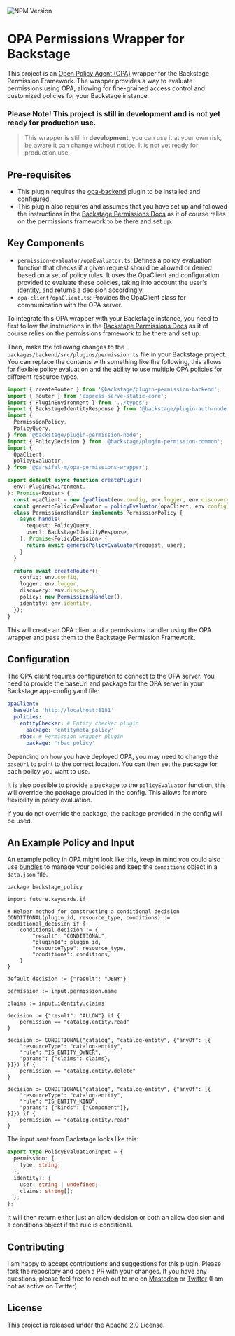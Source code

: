 ![NPM Version](https://img.shields.io/npm/v/%40parsifal-m%2Fopa-permissions-wrapper?logo=npm)

# OPA Permissions Wrapper for Backstage

This project is an [Open Policy Agent (OPA)](https://github.com/open-policy-agent/opa) wrapper for the Backstage Permission Framework. The wrapper provides a way to evaluate permissions using OPA, allowing for fine-grained access control and customized policies for your Backstage instance.

### **Please Note! This project is still in development and is not yet ready for production use.**

> This wrapper is still in **development**, you can use it at your own risk, be aware it can change without notice. It is not yet ready for production use.

## Pre-requisites

- This plugin requires the [opa-backend](../../plugins/backstage-opa-backend/README.md) plugin to be installed and configured.
- This plugin also requires and assumes that you have set up and followed the instructions in the [Backstage Permissions Docs](https://backstage.io/docs/permissions/overview) as it of course relies on the permissions framework to be there and set up.

## Key Components

- `permission-evaluator/opaEvaluator.ts`: Defines a policy evaluation function that checks if a given request should be allowed or denied based on a set of policy rules. It uses the OpaClient and configuration provided to evaluate these policies, taking into account the user's identity, and returns a decision accordingly.
- `opa-client/opaClient.ts`: Provides the OpaClient class for communication with the OPA server.

To integrate this OPA wrapper with your Backstage instance, you need to first follow the instructions in the [Backstage Permissions Docs](https://backstage.io/docs/permissions/overview) as it of course relies on the permissions framework to be there and set up.

Then, make the following changes to the `packages/backend/src/plugins/permission.ts` file in your Backstage project. You can replace the contents with something like the following, this allows for flexible policy evaluation and the ability to use multiple OPA policies for different resource types.

```typescript
import { createRouter } from '@backstage/plugin-permission-backend';
import { Router } from 'express-serve-static-core';
import { PluginEnvironment } from '../types';
import { BackstageIdentityResponse } from '@backstage/plugin-auth-node';
import {
  PermissionPolicy,
  PolicyQuery,
} from '@backstage/plugin-permission-node';
import { PolicyDecision } from '@backstage/plugin-permission-common';
import {
  OpaClient,
  policyEvaluator,
} from '@parsifal-m/opa-permissions-wrapper';

export default async function createPlugin(
  env: PluginEnvironment,
): Promise<Router> {
  const opaClient = new OpaClient(env.config, env.logger, env.discovery);
  const genericPolicyEvaluator = policyEvaluator(opaClient, env.config);
  class PermissionsHandler implements PermissionPolicy {
    async handle(
      request: PolicyQuery,
      user?: BackstageIdentityResponse,
    ): Promise<PolicyDecision> {
      return await genericPolicyEvaluator(request, user);
    }
  }

  return await createRouter({
    config: env.config,
    logger: env.logger,
    discovery: env.discovery,
    policy: new PermissionsHandler(),
    identity: env.identity,
  });
}
```

This will create an OPA client and a permissions handler using the OPA wrapper and pass them to the Backstage Permission Framework.

## Configuration

The OPA client requires configuration to connect to the OPA server. You need to provide the baseUrl and package for the OPA server in your Backstage app-config.yaml file:

```yaml
opaClient:
  baseUrl: 'http://localhost:8181'
  policies:
    entityChecker: # Entity checker plugin
      package: 'entitymeta_policy'
    rbac: # Permission wrapper plugin
      package: 'rbac_policy'
```

Depending on how you have deployed OPA, you may need to change the `baseUrl` to point to the correct location. You can then set the package for each policy you want to use.

It is also possible to provide a package to the `policyEvaluator` function, this will override the package provided in the config. This allows for more flexibility in policy evaluation.

If you do not override the package, the package provided in the config will be used.

## An Example Policy and Input

An example policy in OPA might look like this, keep in mind you could also use [bundles](https://www.openpolicyagent.org/docs/latest/management-bundles/) to manage your policies and keep the `conditions` object in a `data.json` file.

```rego
package backstage_policy

import future.keywords.if

# Helper method for constructing a conditional decision
CONDITIONAL(plugin_id, resource_type, conditions) := conditional_decision if {
	conditional_decision := {
		"result": "CONDITIONAL",
		"pluginId": plugin_id,
		"resourceType": resource_type,
		"conditions": conditions,
	}
}

default decision := {"result": "DENY"}

permission := input.permission.name

claims := input.identity.claims

decision := {"result": "ALLOW"} if {
	permission == "catalog.entity.read"
}

decision := CONDITIONAL("catalog", "catalog-entity", {"anyOf": [{
	"resourceType": "catalog-entity",
	"rule": "IS_ENTITY_OWNER",
	"params": {"claims": claims},
}]}) if {
	permission == "catalog.entity.delete"
}

decision := CONDITIONAL("catalog", "catalog-entity", {"anyOf": [{
	"resourceType": "catalog-entity",
	"rule": "IS_ENTITY_KIND",
	"params": {"kinds": ["Component"]},
}]}) if {
	permission == "catalog.entity.read"
}
```

The input sent from Backstage looks like this:

```typescript
export type PolicyEvaluationInput = {
  permission: {
    type: string;
  };
  identity?: {
    user: string | undefined;
    claims: string[];
  };
};
```

It will then return either just an allow decision or both an allow decision and a conditions object if the rule is conditional.

## Contributing

I am happy to accept contributions and suggestions for this plugin. Please fork the repository and open a PR with your changes. If you have any questions, please feel free to reach out to me on [Mastodon](https://hachyderm.io/@parcifal) or [Twitter](https://twitter.com/_PeterM_) (I am not as active on Twitter)

## License

This project is released under the Apache 2.0 License.
